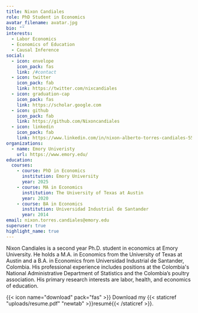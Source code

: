 ```yaml
---
title: Nixon Candiales
role: PhD Student in Economics
avatar_filename: avatar.jpg
bio: ""
interests:
  - Labor Economics
  - Economics of Education
  - Causal Inference
social:
  - icon: envelope
    icon_pack: fas
    link: /#contact
  - icon: twitter
    icon_pack: fab
    link: https://twitter.com/nixcandiales
  - icon: graduation-cap
    icon_pack: fas
    link: https://scholar.google.com
  - icon: github
    icon_pack: fab
    link: https://github.com/Nixoncandiales
  - icon: linkedin
    icon_pack: fab
    link: https://www.linkedin.com/in/nixon-alberto-torres-candiales-55024822b
organizations:
  - name: Emory Univeristy
    url: https://www.emory.edu/
education:
  courses:
    - course: PhD in Economics
      institution: Emory University
      year: 2025
    - course: MA in Economics
      institution: The University of Texas at Austin
      year: 2020
    - course: BA in Economics
      institution: Universidad Industrial de Santander
      year: 2014
email: nixon.torres.candiales@emory.edu
superuser: true
highlight_name: true
---
```

Nixon Candiales is a second year Ph.D. student in economics at Emory University. He holds a M.A. in Economics from the University of Texas at Austin and a B.A. in Economics from Universidad Industrial de Santander, Colombia. His professional experience includes positions at the Colombia's National Administrative Department of Statistics and the Colombia’s poultry association. His primary research interests are labor, health, and economics of education. 

{{< icon name="download" pack="fas" >}} Download my {{< staticref "uploads/resume.pdf" "newtab" >}}resumé{{< /staticref >}}.